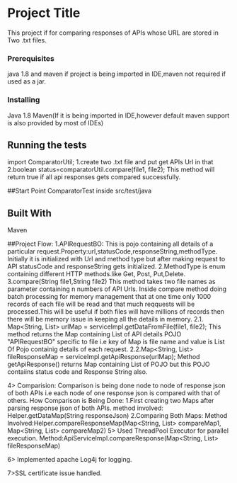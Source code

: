# Project Title
This project if for comparing responses of APIs whose URL are stored in Two .txt files.

### Prerequisites

java 1.8 and maven if project is being imported in IDE,maven not required if used as a jar.

### Installing
Java 1.8
Maven(If it is being imported in IDE,however default maven support is also provided by most of IDEs)

## Running the tests
import ComparatorUtil;
1.create two .txt file and put get APIs Url in that
2.boolean status=comparatorUtil.compare(file1, file2);
This method will return true if all api responses gets compared successfully. 

##Start Point
ComparatorTest inside src/test/java

## Built With
Maven

##Project Flow:
1.APIRequestBO:
  This is pojo containing all details of a particular request.Property:url,statusCode,responseString,methodType.
  Initially it is initialized with Url and method type but after making request to API statusCode and responseString gets initialized.
2.MethodType is enum containing different HTTP methods.like Get, Post, Put,Delete.
3.compare(String file1,String file2) 
   This method takes two file names as parameter containing n numbers of API Urls.
   Inside compare method doing batch processing for memory management that at one time only 1000 records of each file will be read and that much reqquests will be processed.This
   will be useful if both files will have millions of records then there will be memory issue in keeping all the details in memory.
  2.1. Map<String, List<APIRequestBO>> urlMap = serviceImpl.getDataFromFile(file1, file2);
       This method returns the Map containing List of API details POJO "APIRequestBO" specific to file i.e key of Map is file name and value is List Of Pojo containig details of 
	   each request.
  2.2.Map<String, List<APIRequestBO>> fileResponseMap = serviceImpl.getApiResponse(urlMap);
      Method getApiResponse() returns Map containing List of POJO but this POJO contaiins status code and Response String also.
	  
4> Comparision:
   Comparison is being done node to node of response json of both APIs i.e each node of one response json is compared with that of others.
   How Comparison is Being Done:
   1.First creating two Maps after parsing response json of both APIs.
     method involved: Helper.getDataMap(String responseJson)
   2.Comparing Both Maps:
     Method Involved:Helper.compareResponseMap(Map<String, List<Object>> compareMap1,
			Map<String, List<Object>> compareMap2)
5> Used ThreadPool Executor for parallel execution.
   Method:ApiServiceImpl.compareResponse(Map<String, List<APIRequestBO>> fileResponseMap)
   
6> Implemented apache Log4j for logging.

7>SSL certificate issue handled.
   

